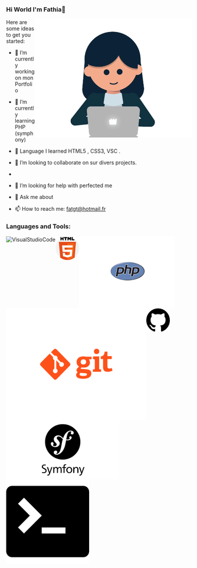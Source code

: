 ### Hi World I'm Fathia👋

<img align="right" alt="gif" src="https://github.com/fathiahue/fathiahue/blob/main/gif1.gif" widht="500" height="320" />

Here are some ideas to get you started:

- 🔭 I’m currently working on  mon Portfolio
- 🌱 I’m currently learning PHP (symphony)
- 🌱 Language I learned HTML5 , CSS3, VSC .
- 👯 I’m looking to collaborate on sur divers projects.
- 
- 🤔 I’m looking for help with perfected me

- 💬 Ask me about 
- 📫 How to reach me: fatgt@hotmail.fr

### Languages and Tools:

<img align="left" alt="VisualStudioCode"  src=""/>
<img align="left" alt="HTML5"  src="https://github.com/fathiahue/fathiahue/blob/main/html51.png"/>
<img align="left" alt="PHP" widht="5px" src="https://github.com/fathiahue/fathiahue/blob/main/php.png"/>
<img align="left" alt="GIT" widht="5px" src="https://github.com/fathiahue/fathiahue/blob/main/git.png"/>
<img align="left" alt="Github"  src="https://github.com/fathiahue/fathiahue/blob/main/github1.png"/>
<img align="left" alt="Symphony" widht="5px" src="https://github.com/fathiahue/fathiahue/blob/main/symphony.png"/>
<img align="left" alt="Terminal" widht="5px" src="https://github.com/fathiahue/fathiahue/blob/main/terminal.png"/>


